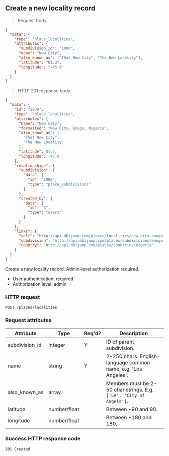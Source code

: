 ## <a name="localities_create"></a>Create a new locality record

> Request body

```JSON
{
  "data": {
    "type": "place_localities",
    "attributes": {
      "subdivision_id": "1000",
      "name": "New City",
      "also_known_as": ["That New City", "The New Locality"],
      "latitude": "81.3",
      "longitude": "-45.9"
    }
  }
}
```

> HTTP 201 response body

```JSON
{
  "data": {
    "id": "2939",
    "type": "place_localities",
    "attributes": {
      "name": "New City",
      "formatted": "New City, Enugu, Nigeria",
      "also_known_as": [
        "That New City",
        "The New Locality"
      ],
      "latitude": 81.3,
      "longitude": -45.9
    },
    "relationships": {
      "subdivision": {
        "data": {
          "id": "1000",
          "type": "place_subdivisions"
        }
      },
      "created_by": {
        "data": {
          "id": "3",
          "type": "users"
        }
      }
    },
    "links": {
      "self": "http://api.dbljump.com/places/localities/new-city-enugu-nigeria",
      "subdivision": "http://api.dbljump.com/places/subdivisions/enugu-nigeria",
      "country": "http://api.dbljump.com/places/countries/nigeria"
    }
  }
}
```

Create a new locality record. Admin-level authorization required.

* User authentication: required
* Authorization level: admin

### HTTP request

`POST /places/localities`

### Request attributes

Attribute | Type | Req'd? | Description
--------- | ---- | ------ | -----------
subdivision_id | integer | Y | ID of parent subdivision.
name | string | Y | 2-250 chars. English-language common name, e.g. 'Los Angeles'.
also_known_as | array | | Members must be 2-50 char strings. E.g. `['LA', 'City of Angels']`.
latitude | number/float | | Between -90 and 90.
longitude | number/float | | Between -180 and 180.

### Success HTTP response code

`201 Created`
